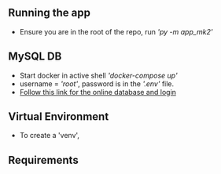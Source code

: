 ## Running the app
- Ensure you are in the root of the repo, run *'py -m app_mk2'*

## MySQL DB
- Start docker in active shell *'docker-compose up'*  
- username = *'root'*, password is in the *'.env'* file. 
- [Follow this link for the online database and login](localhost:8080)

## Virtual Environment
- To create a 'venv', 

## Requirements